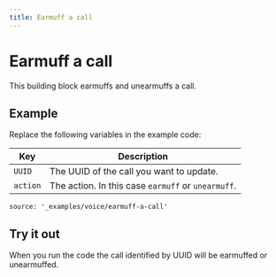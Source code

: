 ```yaml
---
title: Earmuff a call
---
```


# Earmuff a call

This building block earmuffs and unearmuffs a call.

## Example

Replace the following variables in the example code:

Key |	Description
-- | --
`UUID` | The UUID of the call you want to update.
`action` | The action. In this case `earmuff` or `unearmuff`.


```tabbed_content
source: '_examples/voice/earmuff-a-call'
```

## Try it out

When you run the code the call identified by UUID will be earmuffed or unearmuffed.
